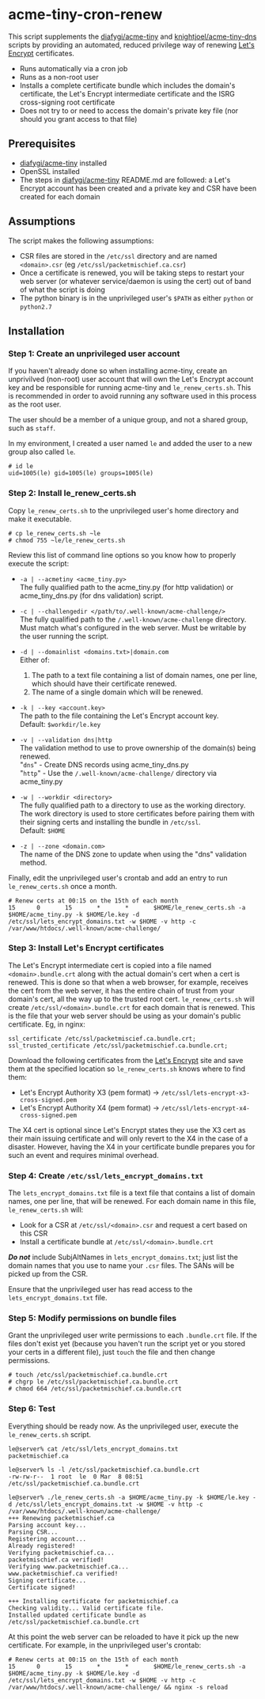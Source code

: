 # acme-tiny-cron-renew

This script supplements the
[diafygi/acme-tiny](https://github.com/diafygi/acme-tiny) and
[knightjoel/acme-tiny-dns](https://github.com/knightjoel/acme-tiny-dns)
scripts by providing an automated, reduced privilege way of renewing [Let's
Encrypt](https://letsencrypt.org/) certificates.

- Runs automatically via a cron job
- Runs as a non-root user
- Installs a complete certificate bundle which includes the domain's
  certificate, the Let's Encrypt intermediate certificate and the ISRG
  cross-signing root certificate
- Does not try to or need to access the domain's private key file (nor should
  you grant access to that file)

## Prerequisites

- [diafygi/acme-tiny](https://github.com/diafygi/acme-tiny) installed
- OpenSSL installed
- The steps in [diafygi/acme-tiny](https://github.com/diafygi/acme-tiny)
  README.md are followed: a Let's Encrypt account has been created and a
  private key and CSR have been created for each domain

## Assumptions

The script makes the following assumptions:

- CSR files are stored in the `/etc/ssl` directory and are named `<domain>.csr`
  (eg `/etc/ssl/packetmischief.ca.csr`)
- Once a certificate is renewed, you will be taking steps to restart your web
  server (or whatever service/daemon is using the cert) out of band of what the
  script is doing
- The python binary is in the unprivileged user's `$PATH` as either `python` or
  `python2.7`

## Installation

### Step 1: Create an unprivileged user account

If you haven't already done so when installing acme-tiny, create an unprivilved
(non-root) user account that will own the Let's Encrypt account key and be
responsible for running acme-tiny and `le_renew_certs.sh`. This is recommended
in order to avoid running any software used in this process as the root user.

The user should be a member of a unique group, and not a shared group, such as
`staff`.

In my environment, I created a user named `le` and added the user to a new
group also called `le`.

```
# id le
uid=1005(le) gid=1005(le) groups=1005(le)
```

### Step 2: Install le\_renew\_certs.sh

Copy `le_renew_certs.sh` to the unprivileged user's home directory and make it
executable.

```
# cp le_renew_certs.sh ~le
# chmod 755 ~le/le_renew_certs.sh
```

Review this list of command line options so you know how to properly execute
the script:

- `-a | --acmetiny <acme_tiny.py>`  
	The fully qualified path to the acme_tiny.py (for http
	validation) or acme_tiny_dns.py (for dns validation) script.

- `-c | --challengedir </path/to/.well-known/acme-challenge/>`  
	The fully qualified path to the `/.well-known/acme-challenge`
	directory. Must match what's configured in the web server. Must
	be writable by the user running the script.

- `-d | --domainlist <domains.txt>|domain.com`  
	Either of:  
	1) The path to a text file containing a list of domain names,
	one per line, which should have their certificate renewed.  
	2) The name of a single domain which will be renewed.

- `-k | --key <account.key>`  
	The path to the file containing the Let's Encrypt account key.  
	Default: `$workdir/le.key`

- `-v | --validation dns|http`  
	The validation method to use to prove ownership of the
	domain(s) being renewed.  
	"`dns`" - Create DNS records using acme_tiny_dns.py  
	"`http`" - Use the `/.well-known/acme-challenge/` directory via
	acme_tiny.py

- `-w | --workdir <directory>`  
	The fully qualified path to a directory to use as the working
	directory. The work directory is used to store certificates
	before pairing them with their signing certs and installing
	the bundle in `/etc/ssl`.  
	Default: `$HOME`

- `-z | --zone <domain.com>`  
	The name of the DNS zone to update when using the "dns"
	validation method.

Finally, edit the unprivileged user's crontab and add an entry to run
`le_renew_certs.sh` once a month.

```
# Renew certs at 00:15 on the 15th of each month
15      0       15       *       *       $HOME/le_renew_certs.sh -a $HOME/acme_tiny.py -k $HOME/le.key -d /etc/ssl/lets_encrypt_domains.txt -w $HOME -v http -c /var/www/htdocs/.well-known/acme-challenge/
```

### Step 3: Install Let's Encrypt certificates

The Let's Encrypt intermediate cert
is copied into a file named `<domain>.bundle.crt` along with the actual
domain's cert when a cert is renewed. This is done so that when a web browser,
for example, receives the cert from the web server, it has the entire chain of
trust from your domain's cert, all the way up to the trusted root cert.
`le_renew_certs.sh` will create `/etc/ssl/<domain>.bundle.crt` for each domain
that is renewed. This is the file that your web server should be using as your
domain's public certificate. Eg, in nginx:

```
ssl_certificate /etc/ssl/packetmiscief.ca.bundle.crt;
ssl_trusted_certificate /etc/ssl/packetmischief.ca.bundle.crt;
```

Download the following certificates from the [Let's
Encrypt](https://letsencrypt.org/certificates/) site and save them at the
specified location so `le_renew_certs.sh` knows where to find them:
- Let's Encrypt Authority X3 (pem format) ->
  `/etc/ssl/lets-encrypt-x3-cross-signed.pem`
- Let's Encrypt Authority X4 (pem format) ->
  `/etc/ssl/lets-encrypt-x4-cross-signed.pem`

The X4 cert is optional since Let's Encrypt states they use the X3 cert as
their main issuing certificate and will only revert to the X4 in the case of a
disaster. However, having the X4 in your certificate bundle prepares you for
such an event and requires minimal overhead.

### Step 4: Create `/etc/ssl/lets_encrypt_domains.txt`

The `lets_encrypt_domains.txt` file is a text file that contains a list of
domain names, one per line, that will be renewed. For each domain name in this
file, `le_renew_certs.sh` will:
- Look for a CSR at `/etc/ssl/<domain>.csr` and request a cert based on this
  CSR
- Install a certificate bundle at `/etc/ssl/<domain>.bundle.crt`

**_Do not_** include SubjAltNames in `lets_encrypt_domains.txt`; just list the
domain names that you use to name your `.csr` files. The SANs will be picked up
from the CSR.

Ensure that the unprivileged user has read access to the
`lets_encrypt_domains.txt` file.

### Step 5: Modify permissions on bundle files

Grant the unprivileged user write permissions to each `.bundle.crt` file. If
the files don't exist yet (because you haven't run the script yet or you stored
your certs in a different file), just `touch` the file and then change
permissions.

```
# touch /etc/ssl/packetmischief.ca.bundle.crt
# chgrp le /etc/ssl/packetmischief.ca.bundle.crt
# chmod 664 /etc/ssl/packetmischief.ca.bundle.crt
```

### Step 6: Test

Everything should be ready now. As the unprivileged user, execute the
`le_renew_certs.sh` script.

```
le@server% cat /etc/ssl/lets_encrypt_domains.txt
packetmischief.ca

le@server% ls -l /etc/ssl/packetmischief.ca.bundle.crt
-rw-rw-r--  1 root  le  0 Mar  8 08:51 /etc/ssl/packetmischief.ca.bundle.crt

le@server% ./le_renew_certs.sh -a $HOME/acme_tiny.py -k $HOME/le.key -d /etc/ssl/lets_encrypt_domains.txt -w $HOME -v http -c /var/www/htdocs/.well-known/acme-challenge/
+++ Renewing packetmischief.ca
Parsing account key...
Parsing CSR...
Registering account...
Already registered!
Verifying packetmischief.ca...
packetmischief.ca verified!
Verifying www.packetmischief.ca...
www.packetmischief.ca verified!
Signing certificate...
Certificate signed!

+++ Installing certificate for packetmischief.ca
Checking validity... Valid certificate file.
Installed updated certificate bundle as /etc/ssl/packetmischief.ca.bundle.crt
```

At this point the web server can be reloaded to have it pick up the new
certificate. For example, in the unprivileged user's crontab:

```
# Renew certs at 00:15 on the 15th of each month
15      0       15       *       *       $HOME/le_renew_certs.sh -a $HOME/acme_tiny.py -k $HOME/le.key -d /etc/ssl/lets_encrypt_domains.txt -w $HOME -v http -c /var/www/htdocs/.well-known/acme-challenge/ && nginx -s reload
```

